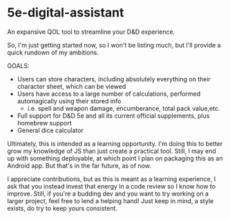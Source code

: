# 5e-digital-assistant
An expansive QOL tool to streamline your D&amp;D experience.

So, I'm just getting started now, so I won't be listing much, but I'll provide a quick rundown of my ambitions.

GOALS:
* Users can store characters, including absolutely everything on their character sheet, which can be viewed 
* Users have access to a large number of calculations, performed automagically using their stored info
  * i.e. spell and weapon damage, encumberance, total pack value,etc.
* Full support for D&D 5e and all its current official supplements, plus homebrew support
* General dice calculator

Ultimately, this is intended as a learning opportunity. I'm doing this to better grow my knowledge of JS than just create a practical tool. Still, I may end up with something deployable, at which point I plan on packaging this as an Android app. But that's in the far future, as of now.

I appreciate contributions, but as this is meant as a learning experience, I ask that you instead invest that energy in a code review so I know how to improve. Still, if you're a budding dev and you want to try working on a larger project, feel free to lend a helping hand! Just keep in mind, a style exists, do try to keep yours consistent.
